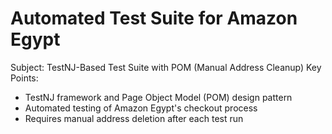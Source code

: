 #  Automated Test Suite for Amazon Egypt

Subject: TestNJ-Based Test Suite with POM (Manual Address Cleanup)
Key Points:
 * TestNJ framework and Page Object Model (POM) design pattern
 * Automated testing of Amazon Egypt's checkout process
 * Requires manual address deletion after each test run
